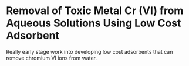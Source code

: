 # Removal of Toxic Metal Cr (VI) from Aqueous Solutions Using Low Cost Adsorbent

Really early stage work into developing low cost adsorbents that can remove chromium VI ions from water.